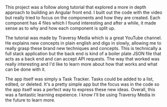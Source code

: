 This project was a follow along tutorial that explored a more in depth approach to building an Angular front end.  I built out the code with the video but really tried to focus on the components and how they are created.  Each component has 4 files which I found interesting and after a while, it made sense as to why and how each component is split up.

The tutorial was made by Traversy Media which is a great YouTube channel.  He explains new concepts in plain english and digs in slowly, allowing me to really grasp these brand new techniques and concepts.  This is technically a full stack application but the back end is kind of a boiler plate JSON file that acts as a back end and can accept API requests.  The way that worked was really interesting and I'd like to learn more about how that works and what can be done with it.

The app itself was simply a Task Tracker.  Tasks could be added to a list, edited, or deleted.  It's a pretty simple app but the focus was in the code so the app itself was a perfect way to express these new ideas.  Overall, this was a fantastic learning expeience.  I know I'll be using Traversy Media in the future to learn more.  
